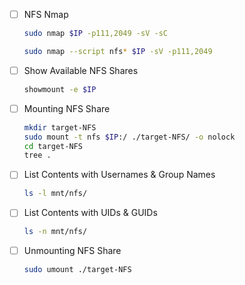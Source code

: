 - [ ] NFS Nmap
	```bash
	sudo nmap $IP -p111,2049 -sV -sC
	```
	```bash
	sudo nmap --script nfs* $IP -sV -p111,2049
	```
- [ ] Show Available NFS Shares
	```bash
	showmount -e $IP
	```
- [ ] Mounting NFS Share
	```bash
	mkdir target-NFS
	sudo mount -t nfs $IP:/ ./target-NFS/ -o nolock
	cd target-NFS
	tree .
	```
- [ ] List Contents with Usernames & Group Names
	```bash
	ls -l mnt/nfs/
	```
- [ ] List Contents with UIDs & GUIDs
	```bash
	ls -n mnt/nfs/
	```
- [ ] Unmounting NFS Share
	```bash
	sudo umount ./target-NFS
	```
